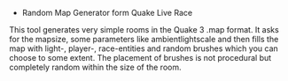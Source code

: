 * Random Map Generator form Quake Live Race

This tool generates very simple rooms in the Quake 3 .map format. It asks for the mapsize, some parameters like ambientlightscale and then fills the map with light-, player-, race-entities and random brushes which you can choose to some extent.
The placement of brushes is not procedural but completely random within the size of the room.
